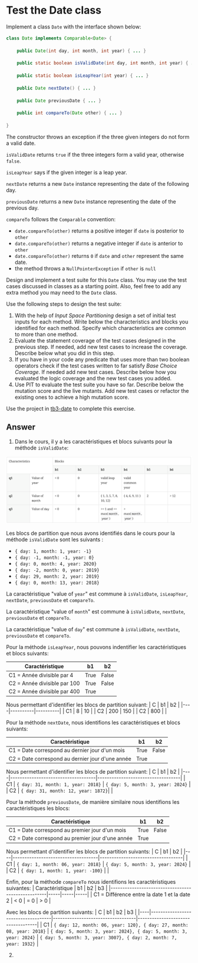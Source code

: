 # Test the Date class

Implement a class `Date` with the interface shown below:

```java
class Date implements Comparable<Date> {

    public Date(int day, int month, int year) { ... }

    public static boolean isValidDate(int day, int month, int year) { ... }

    public static boolean isLeapYear(int year) { ... }

    public Date nextDate() { ... }

    public Date previousDate { ... }

    public int compareTo(Date other) { ... }

}
```

The constructor throws an exception if the three given integers do not form a valid date.

`isValidDate` returns `true` if the three integers form a valid year, otherwise `false`.

`isLeapYear` says if the given integer is a leap year.

`nextDate` returns a new `Date` instance representing the date of the following day.

`previousDate` returns a new `Date` instance representing the date of the previous day.

`compareTo` follows the `Comparable` convention:

- `date.compareTo(other)` returns a positive integer if `date` is posterior to `other`
- `date.compareTo(other)` returns a negative integer if `date` is anterior to `other`
- `date.compareTo(other)` returns `0` if `date` and `other` represent the same date.
- the method throws a `NullPointerException` if `other` is `null`

Design and implement a test suite for this `Date` class.
You may use the test cases discussed in classes as a starting point.
Also, feel free to add any extra method you may need to the `Date` class.

Use the following steps to design the test suite:

1. With the help of _Input Space Partitioning_ design a set of initial test inputs for each method. Write below the characteristics and blocks you identified for each method. Specify which characteristics are common to more than one method.
2. Evaluate the statement coverage of the test cases designed in the previous step. If needed, add new test cases to increase the coverage. Describe below what you did in this step.
3. If you have in your code any predicate that uses more than two boolean operators check if the test cases written to far satisfy _Base Choice Coverage_. If needed add new test cases. Describe below how you evaluated the logic coverage and the new test cases you added.
4. Use PIT to evaluate the test suite you have so far. Describe below the mutation score and the live mutants. Add new test cases or refactor the existing ones to achieve a high mutation score.

Use the project in [tb3-date](../code/tb3-date) to complete this exercise.

## Answer

1. Dans le cours, il y a les caractéristiques et blocs suivants pour la méthode `isValidDate`:

![Input Space Partitionning](InputSpacePartitionningDateClass.png)

Les blocs de partition que nous avons identifiés dans le cours pour la méthode `isValidDate` sont les suivants :

- `{ day: 1, month: 1, year: -1}`
- `{ day: -1, month: -1, year: 0}`
- `{ day: 0, month: 4, year: 2020}`
- `{ day: -2, month: 0, year: 2019}`
- `{ day: 29, month: 2, year: 2019}`
- `{ day: 0, month: 13, year: 2018}`

La caractéristique "value of `year`" est commune à `isValidDate`, `isLeapYear`, `nextDate`, `previousDate` et `compareTo`.

La caractéristique "value of `month`" est commune à `isValidDate`, `nextDate`, `previousDate` et `compareTo`.

La caractéristique "value of `day`" est commune à `isValidDate`, `nextDate`, `previousDate` et `compareTo`.

Pour la méthode `isLeapYear`, nous pouvons indentifier les caractéristiques et blocs suivants:

| Caractéristique              | b1   | b2    |
| ---------------------------- | ---- | ----- |
| C1 = Année divisible par 4   | True | False |
| C2 = Année divisible par 100 | True | False |
| C2 = Année divisible par 400 | True |       |

Nous permettant d'identifier les blocs de partition suivant:
| C | b1 | b2 |
|----|----------|----------|
| C1 | 8 | 10 |
| C2 | 200 | 150 |
| C2 | 800 | |

Pour la méthode `nextDate`, nous identifions les caractéristiques et blocs suivants:

| Caractéristique                                  | b1   | b2    |
| ------------------------------------------------ | ---- | ----- |
| C1 = Date correspond au dernier jour d'un mois   | True | False |
| C2 = Date correspond au dernier jour d'une année | True |       |

Nous permettant d'identifier les blocs de partition suivant:
| C | b1 | b2 |
|----|------------------------------------|-----------------------------------|
| C1 | `{ day: 31, month: 1, year: 2018}` | `{ day: 5, month: 3, year: 2024}` |
| C2 | `{ day: 31, month: 12, year: 1872}`| |

Pour la méthode `previousDate`, de manière similaire nous identifions les caractéristiques les blocs:

| Caractéristique                                  | b1   | b2    |
| ------------------------------------------------ | ---- | ----- |
| C1 = Date correspond au premier jour d'un mois   | True | False |
| C2 = Date correspond au premier jour d'une année | True |       |

Nous permettant d'identifier les blocs de partition suivants:
| C | b1 | b2 |
|----|------------------------------------|-----------------------------------|
| C1 | `{ day: 1, month: 06, year: 2018}` | `{ day: 5, month: 3, year: 2024}` |
| C2 | `{ day: 1, month: 1, year: -100}` | |

Enfin, pour la méthode `compareTo` nous identifions les caractèristiques suivantes:
| Caractéristique | b1 | b2 | b3 |
|---------------------------------------------------|-----|-----|-----|
| C1 = Différence entre la date 1 et la date 2 | < 0 | = 0 | > 0 |

Avec les blocs de partition suivants:
| C | b1 | b2 | b3 |
|----|------------------------------------|-----------------------------------|-----------------------------------|
| C1 | `{ day: 12, month: 06, year: 120}, { day: 27, month: 08, year: 2018}` | `{ day: 5, month: 3, year: 2024}, { day: 5, month: 3, year: 2024}` | `{ day: 5, month: 3, year: 3007}, { day: 2, month: 7, year: 1932}` |

2.
